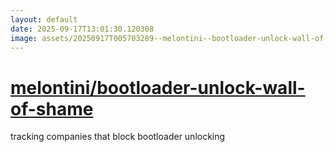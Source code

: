 ```yaml
---
layout: default
date: 2025-09-17T13:01:30.120308
image: assets/20250917T005703289--melontini--bootloader-unlock-wall-of-shame--20250917T010243072--cropped.png
---
```


# [melontini/bootloader-unlock-wall-of-shame](https://github.com/melontini/bootloader-unlock-wall-of-shame)

tracking companies that block bootloader unlocking
